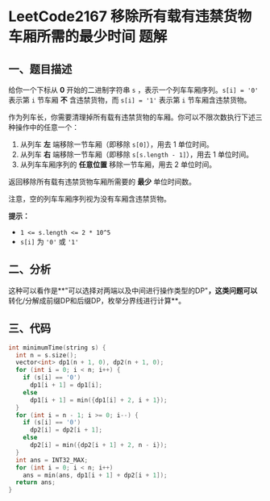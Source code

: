 # LeetCode2167 移除所有载有违禁货物车厢所需的最少时间 题解

## 一、题目描述

给你一个下标从 **0** 开始的二进制字符串 `s` ，表示一个列车车厢序列。`s[i] = '0'` 表示第 `i` 节车厢 **不** 含违禁货物，而 `s[i] = '1'` 表示第 `i` 节车厢含违禁货物。

作为列车长，你需要清理掉所有载有违禁货物的车厢。你可以不限次数执行下述三种操作中的任意一个：

1. 从列车 **左** 端移除一节车厢（即移除 `s[0]`），用去 1 单位时间。
2. 从列车 **右** 端移除一节车厢（即移除 `s[s.length - 1]`），用去 1 单位时间。
3. 从列车车厢序列的 **任意位置** 移除一节车厢，用去 2 单位时间。

返回移除所有载有违禁货物车厢所需要的 **最少** 单位时间数。

注意，空的列车车厢序列视为没有车厢含违禁货物。

**提示：**

- `1 <= s.length <= 2 * 10^5`
- `s[i]` 为 `'0'` 或 `'1'`



## 二、分析

这种可以看作是**"可以选择对两端以及中间进行操作类型的DP"**，这类问题可以**转化/分解成前缀DP和后缀DP，枚举分界线进行计算**。



## 三、代码

```c++
int minimumTime(string s) {
  int n = s.size();
  vector<int> dp1(n + 1, 0), dp2(n + 1, 0);
  for (int i = 0; i < n; i++) {
    if (s[i] == '0')
      dp1[i + 1] = dp1[i];
    else
      dp1[i + 1] = min({dp1[i] + 2, i + 1});
  }
  for (int i = n - 1; i >= 0; i--) {
    if (s[i] == '0')
      dp2[i] = dp2[i + 1];
    else
      dp2[i] = min({dp2[i + 1] + 2, n - i});
  }
  int ans = INT32_MAX;
  for (int i = 0; i < n; i++) 
    ans = min(ans, dp1[i + 1] + dp2[i + 1]);
  return ans;
}
```


